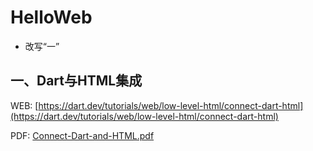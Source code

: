 # HelloWeb
- 改写“一”

## 一、Dart与HTML集成

WEB: [https://dart.dev/tutorials/web/low-level-html/connect-dart-html](https://dart.dev/tutorials/web/low-level-html/connect-dart-html)

PDF: [Connect-Dart-and-HTML.pdf](Connect-Dart-and-HTML.pdf)

